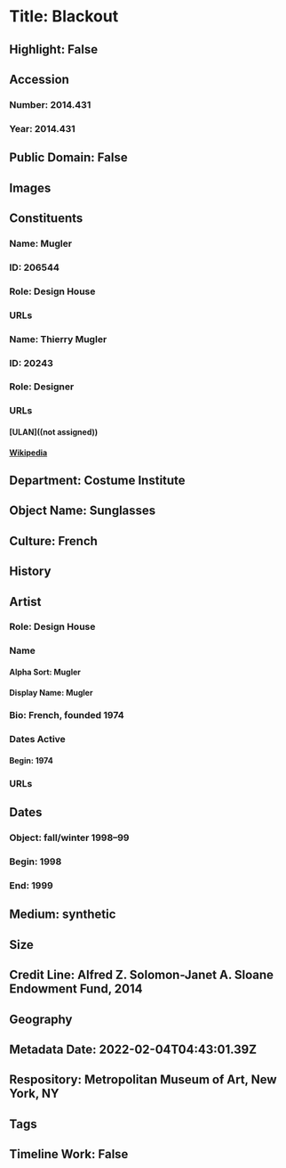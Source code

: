 # Title: Blackout
## Highlight: False
## Accession
### Number: 2014.431
### Year: 2014.431
## Public Domain: False
## Images
## Constituents
### Name: Mugler
### ID: 206544
### Role: Design House
### URLs
### Name: Thierry Mugler
### ID: 20243
### Role: Designer
### URLs
#### [ULAN]((not assigned))
#### [Wikipedia](https://www.wikidata.org/wiki/Q862473)
## Department: Costume Institute
## Object Name: Sunglasses
## Culture: French
## History
## Artist
### Role: Design House
### Name
#### Alpha Sort: Mugler
#### Display Name: Mugler
### Bio: French, founded 1974
### Dates Active
#### Begin: 1974
### URLs
## Dates
### Object: fall/winter 1998–99
### Begin: 1998
### End: 1999
## Medium: synthetic
## Size
## Credit Line: Alfred Z. Solomon-Janet A. Sloane Endowment Fund, 2014
## Geography
## Metadata Date: 2022-02-04T04:43:01.39Z
## Respository: Metropolitan Museum of Art, New York, NY
## Tags
## Timeline Work: False